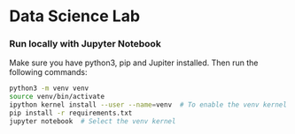 # Data Science Lab

### Run locally with Jupyter Notebook
Make sure you have python3, pip and Jupiter installed. Then run the following commands:

```bash
python3 -m venv venv
source venv/bin/activate
ipython kernel install --user --name=venv  # To enable the venv kernel on jupyter
pip install -r requirements.txt
jupyter notebook  # Select the venv kernel
```
